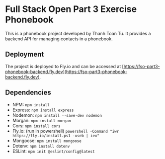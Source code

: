 # Full Stack Open Part 3 Exercise Phonebook

This is a phonebook project developed by Thanh Toan Tu. It provides a backend API for managing contacts in a phonebook.

## Deployment

The project is deployed to Fly.io and can be accessed at [https://fso-part3-phonebook-backend.fly.dev](https://fso-part3-phonebook-backend.fly.dev).

## Dependencies

- NPM: `npm install`
- Express: `npm install express`
- Nodemon: `npm install --save-dev nodemon`
- Morgan: `npm install morgan`
- Cors: `npm install cors`
- Fly.io: (run in powershell) `powershell -Command "iwr https://fly.io/install.ps1 -useb | iex"`
- Mongoose: `npm install mongoose`
- Dotenv: `npm install dotenv`
- ESLint: `npm init @eslint/config@latest`